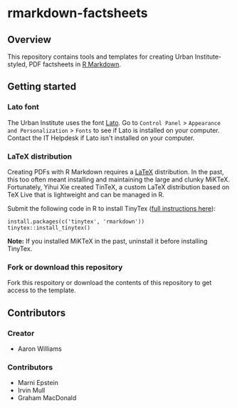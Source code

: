 # rmarkdown-factsheets

## Overview

This repository contains tools and templates for creating Urban Institute-styled, PDF factsheets in [R Markdown](https://rmarkdown.rstudio.com/). 

## Getting started

### Lato font

The Urban Institute uses the font [Lato](https://fonts.google.com/specimen/Lato). Go to `Control Panel` > `Appearance and Personalization` > `Fonts` to see if Lato is installed on your computer. Contact the IT Helpdesk if Lato isn't installed on your computer. 

### LaTeX distribution

Creating PDFs with R Markdown requires a [LaTeX](https://www.latex-project.org/about/) distribution. In the past, this too often meant installing and maintaining the large and clunky MiKTeX. Fortunately, Yihui Xie created TinTeX, a custom LaTeX distribution based on TeX Live that is lightweight and can be managed in R.

Submit the following code in R to install TinyTex ([full instructions here](https://yihui.name/tinytex/)):

```
install.packages(c('tinytex', 'rmarkdown'))
tinytex::install_tinytex()
```
**Note:** If you installed MiKTeX in the past, uninstall it before installing TinyTex. 

### Fork or download this repository

Fork this respoitory or download the contents of this repository to get access to the template. 

## Contributors

### Creator

* Aaron Williams

### Contributors

* Marni Epstein
* Irvin Mull
* Graham MacDonald 
